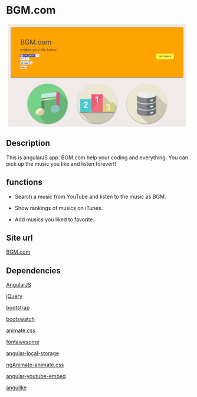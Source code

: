 # BGM.com

![screen](https://github.com/rompei/BGM.com/blob/master/art/screenshot.png?raw=true)

## Description 

This is angularJS app.  BGM.com help your coding and everything. You can pick up the music you like and listen forever!!

## functions

- Search a music from YouTube and listen to the music as BGM.

- Show rankings of musics on iTunes.

- Add musics you liked to favorite.

## Site url

[BGM.com](https://bgm-com.herokuapp.com/#/BGM.com/)

## Dependencies

[AngularJS](https://github.com/angular/angular.js)

[jQuery](https://github.com/jquery/jquery)

[bootstrap](https://github.com/twbs/bootstrap)

[bootswatch](https://github.com/thomaspark/bootswatch/)

[animate.css](https://github.com/daneden/animate.css)

[fontawesome](https://github.com/FortAwesome/Font-Awesome)

[angular-local-storage](https://github.com/grevory/angular-local-storage)

[ngAnimate-animate.css](https://github.com/yearofmoo/ngAnimate-animate.css)

[angular-youtube-embed](https://github.com/brandly/angular-youtube-embed)

[angulike](https://github.com/cornflourblue/angulike)
